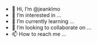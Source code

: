 - 👋 Hi, I’m @jeanklmo
- 👀 I’m interested in ...
- 🌱 I’m currently learning ...
- 💞️ I’m looking to collaborate on ...
- 📫 How to reach me ...

<!---
jeanklmo/jeanklmo is a ✨ special ✨ repository because its `README.md` (this file) appears on your GitHub profile.
You can click the Preview link to take a look at your changes.
--->
